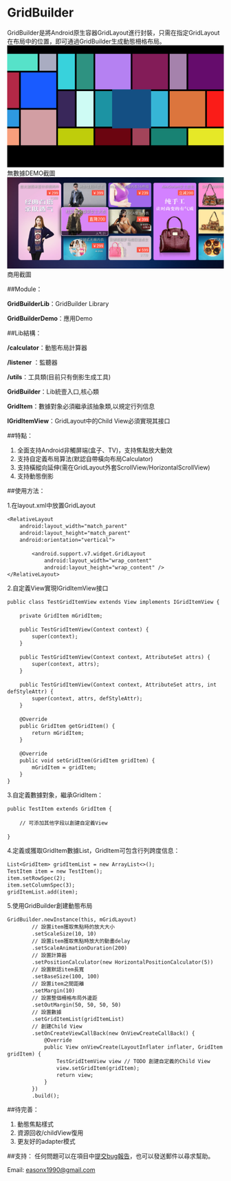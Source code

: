 # GridBuilder

GridBuilder是將Android原生容器GridLayout進行封裝，只需在指定GridLayout在布局中的位置，即可通過GridBuilder生成動態柵格布局。
![](screenshots/GridBuilder_1.png)
無數據DEMO截圖
![](screenshots/GridBuilder_2.jpg)
商用截圖

##Module：

 **GridBuilderLib**：GridBuilder Library

 **GridBuilderDemo**：應用Demo

##Lib結構：

  **/calculator**：動態布局計算器

  **/listener** ：監聽器

  **/utils**：工具類(目前只有倒影生成工具)

  **GridBuilder**：Lib統壹入口,核心類

  **GridItem**：數據對象必須繼承該抽象類,以規定行列信息

  **IGridItemView**：GridLayout中的Child View必須實現其接口

##特點：

 1. 全面支持Android非觸屏端(盒子、TV)，支持焦點放大動效
 2. 支持自定義布局算法(默認自帶橫向布局Calculator)
 3. 支持橫縱向延伸(需在GridLayout外套ScrollView/HorizontalScrollView)
 4. 支持動態倒影

##使用方法：

1.在layout.xml中放置GridLayout

    <RelativeLayout
        android:layout_width="match_parent"
        android:layout_height="match_parent"
        android:orientation="vertical">

            <android.support.v7.widget.GridLayout
                android:layout_width="wrap_content"
                android:layout_height="wrap_content" />
    </RelativeLayout>

2.自定義View實現IGridItemView接口

    public class TestGridItemView extends View implements IGridItemView {

        private GridItem mGridItem;

        public TestGridItemView(Context context) {
            super(context);
        }

        public TestGridItemView(Context context, AttributeSet attrs) {
            super(context, attrs);
        }

        public TestGridItemView(Context context, AttributeSet attrs, int defStyleAttr) {
            super(context, attrs, defStyleAttr);
        }

        @Override
        public GridItem getGridItem() {
            return mGridItem;
        }

        @Override
        public void setGridItem(GridItem gridItem) {
            mGridItem = gridItem;
        }
    }

3.自定義數據對象，繼承GridItem：

    public TestItem extends GridItem {

        // 可添加其他字段以創建自定義View

    }

4.定義或獲取GridItem數據List，GridItem可包含行列跨度信息：

    List<GridItem> gridItemList = new ArrayList<>();
    TestItem item = new TestItem();
    item.setRowSpec(2);
    item.setColumnSpec(3);
    gridItemList.add(item);


5.使用GridBuilder創建動態布局

    GridBuilder.newInstance(this, mGridLayout)
            // 設置item獲取焦點時的放大大小
            .setScaleSize(10, 10)
            // 設置item獲取焦點時放大的動畫delay
            .setScaleAnimationDuration(200)
            // 設置計算器
            .setPositionCalculator(new HorizontalPositionCalculator(5))
            // 設置默認item長寬
            .setBaseSize(100, 100)
            // 設置item之間距離
            .setMargin(10)
            // 設置整個柵格布局外邊距
            .setOutMargin(50, 50, 50, 50)
            // 設置數據
            .setGridItemList(gridItemList)
            // 創建Child View
            .setOnCreateViewCallBack(new OnViewCreateCallBack() {
                @Override
                public View onViewCreate(LayoutInflater inflater, GridItem gridItem) {
                    TestGridItemView view // TODO 創建自定義的Child View
                    view.setGridItem(gridItem);
                    return view;
                }
            })
            .build();


##待完善：

1. 動態焦點樣式
2. 資源回收/childView復用
3. 更友好的adapter模式

##支持：
任何問題可以在項目中[提交bug報告](https://github.com/Eason90/GridBuilder/issues)，也可以發送郵件以尋求幫助。

Email: easonx1990@gmail.com
